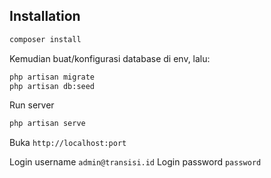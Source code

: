 ## Installation

```sh
composer install
```

Kemudian buat/konfigurasi database di env, lalu:

```sh
php artisan migrate
php artisan db:seed
```

Run server

```sh
php artisan serve
```

Buka `http://localhost:port`

Login username `admin@transisi.id`
Login password `password`
